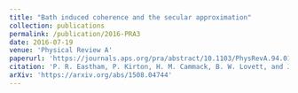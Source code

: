 ```yaml
---
title: "Bath induced coherence and the secular approximation"
collection: publications
permalink: /publication/2016-PRA3
date: 2016-07-19
venue: 'Physical Review A'
paperurl: 'https://journals.aps.org/pra/abstract/10.1103/PhysRevA.94.012110'
citation: 'P. R. Eastham, P. Kirton, H. M. Cammack, B. W. Lovett, and J. Keeling  <i>Phys. Rev. A</i> 94, 012110 (2016)'
arXiv: 'https://arxiv.org/abs/1508.04744'
---
```




